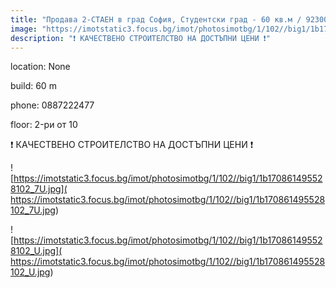 ```yaml
---
title: "Продава 2-СТАЕН в град София, Студентски град - 60 кв.м / 92300 EUR :: imot.bg Обява"
image: "https://imotstatic3.focus.bg/imot/photosimotbg/1/102//big1/1b170861495528102_BU.jpg"
description: "❗ КАЧЕСТВЕНО СТРОИТЕЛСТВО НА ДОСТЪПНИ ЦЕНИ ❗"
---
```


location: None

build: 60 m

phone: 0887222477

floor: 2-ри от 10

❗ КАЧЕСТВЕНО СТРОИТЕЛСТВО НА ДОСТЪПНИ ЦЕНИ ❗


![https://imotstatic3.focus.bg/imot/photosimotbg/1/102//big1/1b170861495528102_7U.jpg]( https://imotstatic3.focus.bg/imot/photosimotbg/1/102//big1/1b170861495528102_7U.jpg)


![https://imotstatic3.focus.bg/imot/photosimotbg/1/102//big1/1b170861495528102_U.jpg]( https://imotstatic3.focus.bg/imot/photosimotbg/1/102//big1/1b170861495528102_U.jpg)


